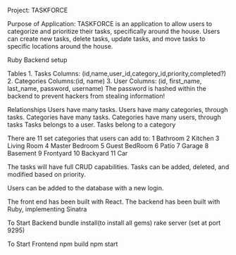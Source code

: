 Project: TASKFORCE

Purpose of Application: TASKFORCE is an application to allow users to categorize and prioritize their tasks, specifically around the house. Users can create new tasks, delete tasks, update tasks, and move tasks to specific locations around the house. 

Ruby Backend setup

Tables
    1. Tasks
        Columns: (id,name,user_id,category_id,priority,completed?)
    2. Categories
        Columns:(id, name)
    3. User
        Columns: (id, first_name, last_name, password, username)
        The password is hashed within the backend to prevent hackers from stealing information!

Relationships
    Users have many tasks. Users have many categories, through tasks.
    Categories have many tasks. Categories have many users, through tasks
    Tasks belongs to a user. Tasks belong to a category

There are 11 set categories that users can add to:
    1	Bathroom
    2	Kitchen
    3	Living Room
    4	Master Bedroom
    5	Guest BedRoom
    6	Patio
    7	Garage
    8	Basement
    9	Frontyard
    10	Backyard
    11	Car


The tasks will have full CRUD capabilities. Tasks can be added, deleted, and modified based on priority. 

Users can be added to the database with a new login.


The front end has been built with React. The backend has been built with Ruby, implementing Sinatra


To Start Backend
bundle install(to install all gems)
rake server (set at port 9295)

To Start Frontend
npm build
npm start